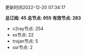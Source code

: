 更新时间2022-12-20 07:34:17

**总订阅: 45**
**总节点: 955**
**有效节点: 283**
- v2ray节点: 254
- ss节点: 22
- trojan节点: 5
- ssr节点: 2
